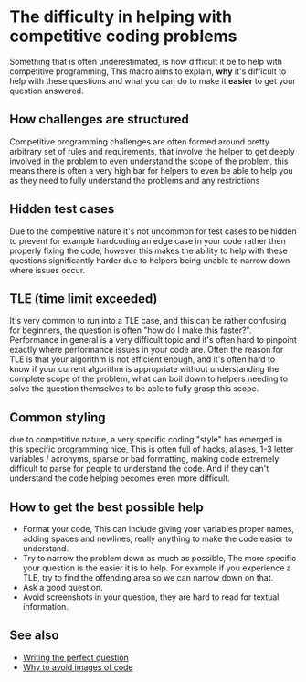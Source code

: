 <!-- alias CP-help, CP -->

# The difficulty in helping with competitive coding problems

Something that is often underestimated, is how difficult it be to help with competitive programming, This macro aims to explain, **why** it's difficult to help with these questions and what you can do to make it **easier** to get your question answered.

## How challenges are structured

Competitive programming challenges are often formed around pretty arbitrary set of rules and requirements, that involve the helper to get deeply involved in the problem to even understand the scope of the problem, this means there is often a very high bar for helpers to even be able to help you as they need to fully understand the problems and any restrictions

## Hidden test cases

Due to the competitive nature it's not uncommon for test cases to be hidden to prevent for example hardcoding an edge case in your code rather then properly fixing the code, however this makes the ability to help with these questions significantly harder due to helpers being unable to narrow down where issues occur.

## TLE (time limit exceeded)

It's very common to run into a TLE case, and this can be rather confusing for beginners, the question is often "how do I make this faster?". Performance in general is a very difficult topic and it's often hard to pinpoint exactly where performance issues in your code are. Often the reason for TLE is that your algorithm is not efficient enough, and it's often hard to know if your current algorithm is appropriate without understanding the complete scope of the problem, what can boil down to helpers needing to solve the question themselves to be able to fully grasp this scope.

## Common styling

due to competitive nature, a very specific coding "style" has emerged in this specific programming nice, This is often full of hacks, aliases, 1-3 letter variables / acronyms, sparse or bad formatting, making code extremely difficult to parse for people to understand the code. And if they can't understand the code helping becomes even more difficult.

<!-- inline -->
## How to get the best possible help

- Format your code, This can include giving your variables proper names, adding spaces and newlines, really anything to make the code easier to understand.
- Try to narrow the problem down as much as possible, The more specific your question is the easier it is to help. For example if you experience a TLE, try to find the offending area so we can narrow down on that.
- Ask a good question.
- Avoid screenshots in your question, they are hard to read for textual information.

<!-- inline -->
## See also

- [Writing the perfect question](https://codeblog.jonskeet.uk/2010/08/29/writing-the-perfect-question/)
- [Why to avoid images of code](https://idownvotedbecau.se/imageofcode)
